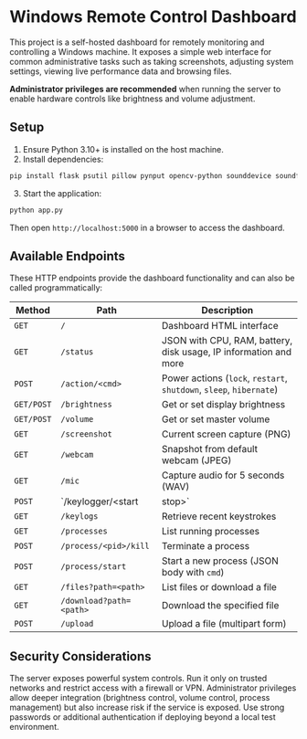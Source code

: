 # Windows Remote Control Dashboard

This project is a self-hosted dashboard for remotely monitoring and controlling a Windows machine. It exposes a simple web interface for common administrative tasks such as taking screenshots, adjusting system settings, viewing live performance data and browsing files.

**Administrator privileges are recommended** when running the server to enable hardware controls like brightness and volume adjustment.

## Setup

1. Ensure Python 3.10+ is installed on the host machine.
2. Install dependencies:

```bash
pip install flask psutil pillow pynput opencv-python sounddevice soundfile GPUtil wmi pycaw comtypes requests werkzeug
```

3. Start the application:

```bash
python app.py
```

Then open `http://localhost:5000` in a browser to access the dashboard.

## Available Endpoints

These HTTP endpoints provide the dashboard functionality and can also be called programmatically:

| Method | Path | Description |
| ------ | ---- | ----------- |
| `GET`  | `/`  | Dashboard HTML interface |
| `GET`  | `/status` | JSON with CPU, RAM, battery, disk usage, IP information and more |
| `POST` | `/action/<cmd>` | Power actions (`lock`, `restart`, `shutdown`, `sleep`, `hibernate`) |
| `GET/POST` | `/brightness` | Get or set display brightness |
| `GET/POST` | `/volume` | Get or set master volume |
| `GET` | `/screenshot` | Current screen capture (PNG) |
| `GET` | `/webcam` | Snapshot from default webcam (JPEG) |
| `GET` | `/mic` | Capture audio for 5 seconds (WAV) |
| `POST` | `/keylogger/<start|stop>` | Control the keylogger |
| `GET` | `/keylogs` | Retrieve recent keystrokes |
| `GET` | `/processes` | List running processes |
| `POST` | `/process/<pid>/kill` | Terminate a process |
| `POST` | `/process/start` | Start a new process (JSON body with `cmd`) |
| `GET` | `/files?path=<path>` | List files or download a file |
| `GET` | `/download?path=<path>` | Download the specified file |
| `POST` | `/upload` | Upload a file (multipart form) |

## Security Considerations

The server exposes powerful system controls. Run it only on trusted networks and restrict access with a firewall or VPN. Administrator privileges allow deeper integration (brightness control, volume control, process management) but also increase risk if the service is exposed. Use strong passwords or additional authentication if deploying beyond a local test environment.

